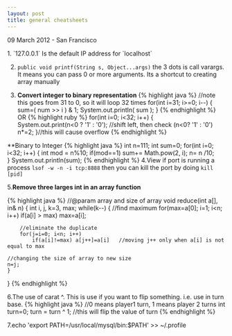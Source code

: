 ```yaml
---
layout: post
title: general cheatsheets
---
```


<p class="meta">09 March 2012 - San Francisco</p>
1. `127.0.0.1` Is the default IP address for `localhost`

2.  `public void printf(String s, Object...args)` the 3 dots is call varargs. It means you can pass 0 or more arguments. 
Its a shortcut to creating array manually

3. **Convert integer to binary representation**
{% highlight java %}
//note this goes from 31 to 0, so it will loop 32 times
for(int i=31; i>=0; i--)
{
sum=( num >> i ) & 1;
System.out.println( sum );
}
{% endhighlight %}
OR
{% highlight ruby %}
for(int i=0; i<32; i++)
{      
	System.out.print(n<0 ? '1' : '0');  //shift left, then check (n<0? '1' : '0')
 	n*=2;
}//this will cause overflow 
{% endhighlight %}

**Binary to Integer
{% highlight java %}
    int n=111;
    int sum=0;
    for(int i=0; i<32; i++)
    {
       int mod = n%10;
       if(mod==1)
          sum+= Math.pow(2, i);
       n= n /10;           
    }
    System.out.println(sum);
{% endhighlight %}
4.View if port is running a process `lsof -w -n -i tcp:8888` then you can kill the port by doing `kill [pid]`

5.**Remove three larges int in an array function**

{% highlight java %}
//@param array and size of array
void reduce(int a[], in& n)
{
	int i, j, k=3, max;
	while(k--)
	{
		//find maximum
		for(max=a[0]; i=1; i<n; i++)
			if(a[i] > max) max=a[i];
	
		//eliminate the duplicate
		for(j=i=0; i<n; i++)
			if(a[i]!=max) a[j++]=a[i]	//moving j++ only when a[i] is not equal to max
	
	//changing the size of array to new size
	n=j;
	}
}
{% endhighlight %}

6.The use of carat ^. This is use if you want to flip something. i.e. use in turn base. 
{% highlight java %}
//0 means player1 turn, 1 means player 2 turns
int turn=0;
turn = turn ^ 1;	//this will flip the value of turn
{% endhighlight %}


7.echo 'export PATH=/usr/local/mysql/bin:$PATH' >> ~/.profile







                        







